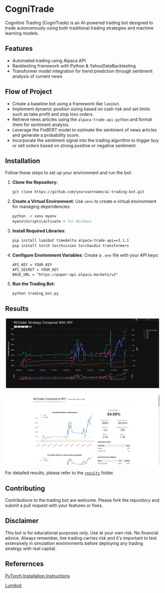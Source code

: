 # CogniTrade

Cognitive Trading (CogniTrade) is an AI-powered trading bot designed to trade autonomously using both traditional trading strategies and machine learning models.

## Features
- Automated trading using Alpaca API
- Backtesting framework with Python & YahooDataBacktesting
- Transformer model integration for trend prediction through sentiment analysis of current news

## Flow of Project

- Create a baseline bot using a framework like `lumibot`.
- Implement dynamic position sizing based on cash risk and set limits such as take profit and stop loss orders.
- Retrieve news articles using the `alpaca-trade-api-python` and format them for sentiment analysis.
- Leverage the FinBERT model to estimate the sentiment of news articles and generate a probability score.
- Incorporate the sentiment signal into the trading algorithm to trigger buy or sell orders based on strong positive or negative sentiment.

## Installation

Follow these steps to set up your environment and run the bot:

1. **Clone the Repository:**

   ```bash
   git clone https://github.com/yourusername/ai-trading-bot.git
   ```

2. **Create a Virtual Environment**: Use `venv` to create a virtual environment for managing dependencies:

   ```bash
   python -m venv myenv
   myenv\Scripts\activate # for Windows
   ```

3. **Install Required Libraries**:

   ```bash
   pip install lumibot timedelta alpaca-trade-api==3.1.1
   pip install torch torchvision torchaudio transformers
   ```

4. **Configure Environment Variables**: Create a `.env` file with your API keys:

   ``` 
   API_KEY = YOUR_KEY
   API_SECRET = YOUR_KEY
   BASE_URL = "https://paper-api.alpaca.markets/v2"
   ```

5. **Run the Trading Bot:**

   ```bash
   python trading_bot.py
   ```

## Results

![alt text](results/Chart.png)

![alt text](<results/MLTrader Algo Results.png>)

For detailed results, please refer to the [`results`](results) folder.

## Contributing

Contributions to the trading bot are welcome. Please fork the repository and submit a pull request with your features or fixes.

## Disclaimer

This bot is for educational purposes only. Use at your own risk. No financial advice. Always remember, live trading carries risk and it's important to test extensively in simulation environments before deploying any trading strategy with real capital.

## Referernces

[PyTorch Installation Instructions](https://pytorch.org/)

[Lumibot](https://lumibot.lumiwealth.com/)
